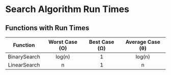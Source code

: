 # Search Algorithm Run Times

## Functions with Run Times

| Function | Worst Case (O) | Best Case (Ω) | Average Case (θ) |
| :------: | :------: | :-------: | :------:  |
| BinarySearch  | log(n)  | 1 | log(n)  |
| LinearSearch  | n | 1 | n |
